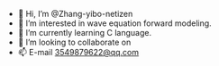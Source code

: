 - 👋 Hi, I’m @Zhang-yibo-netizen
- 👀 I’m interested in wave equation forward modeling.
- 🌱 I’m currently learning C language.
- 💞️ I’m looking to collaborate on 
- 📫 E-mail 3549879622@qq.com

